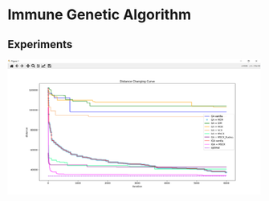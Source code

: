 # Immune Genetic Algorithm



## Experiments

![image-20221025231640393](assets/image-20221025231640393.png)
